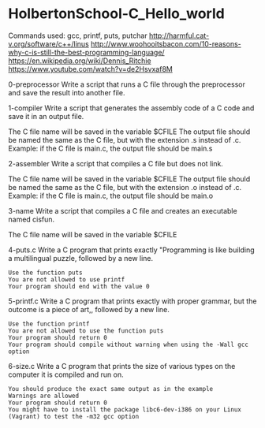 # HolbertonSchool-C_Hello_world
Commands used: gcc, printf, puts, putchar
http://harmful.cat-v.org/software/c++/linus
http://www.woohooitsbacon.com/10-reasons-why-c-is-still-the-best-programming-language/
https://en.wikipedia.org/wiki/Dennis_Ritchie
https://www.youtube.com/watch?v=de2Hsvxaf8M


0-preprocessor
Write a script that runs a C file through the preprocessor and save the result into another file.

1-compiler
Write a script that generates the assembly code of a C code and save it in an output file.

The C file name will be saved in the variable $CFILE The output file should be named the same as the C file, but with the extension .s instead of .c. Example: if the C file is main.c, the output file should be main.s

2-assembler
Write a script that compiles a C file but does not link.

The C file name will be saved in the variable $CFILE The output file should be named the same as the C file, but with the extension .o instead of .c. Example: if the C file is main.c, the output file should be main.o

3-name
Write a script that compiles a C file and creates an executable named cisfun.

The C file name will be saved in the variable $CFILE

4-puts.c
Write a C program that prints exactly "Programming is like building a multilingual puzzle, followed by a new line.

    Use the function puts
    You are not allowed to use printf
    Your program should end with the value 0


5-printf.c
Write a C program that prints exactly with proper grammar, but the outcome is a piece of art,, followed by a new line.

    Use the function printf
    You are not allowed to use the function puts
    Your program should return 0
    Your program should compile without warning when using the -Wall gcc option


6-size.c
Write a C program that prints the size of various types on the computer it is compiled and run on.

    You should produce the exact same output as in the example
    Warnings are allowed
    Your program should return 0
    You might have to install the package libc6-dev-i386 on your Linux (Vagrant) to test the -m32 gcc option

